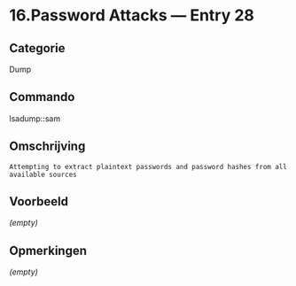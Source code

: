 # 16.Password Attacks — Entry 28

## Categorie

Dump

## Commando

lsadump::sam

## Omschrijving

```
Attempting to extract plaintext passwords and password hashes from all available sources
```

## Voorbeeld

_(empty)_

## Opmerkingen

_(empty)_

